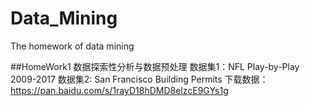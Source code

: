 # Data_Mining
The homework of data mining

##HomeWork1
数据探索性分析与数据预处理
数据集1：NFL Play-by-Play 2009-2017
数据集2: San Francisco Building Permits
下载数据：https://pan.baidu.com/s/1rayD18hDMD8elzcE9GYs1g
